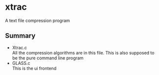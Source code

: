 # xtrac
A text file compression program

## Summary

- Xtrac.c </br>
All the compression algorithms are in this file. This is also supposed to be the pure command line program
- GLASS.c </br>
This is the ui frontend
